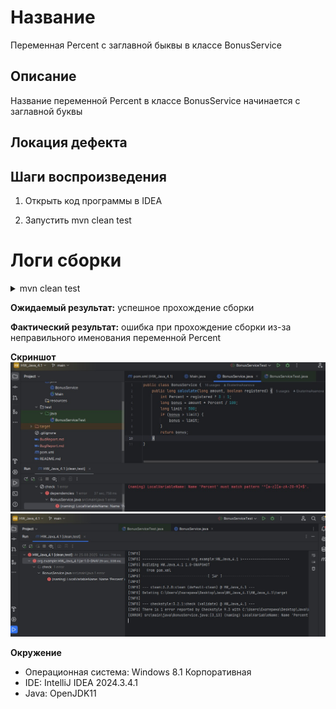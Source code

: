 # Название
Переменная Percent с заглавной быквы в классе BonusService

## Описание
Название переменной Percent в классе BonusService начинается с заглавной буквы

## Локация дефекта




## Шаги воспроизведения

1. Открыть код программы в IDEA

2. Запустить mvn clean test

# Логи сборки

<details>
<summary>mvn clean test </summary>

``` text 

C:\Users\Екатерина\.jdks\corretto-11.0.26\bin\java.exe -Dmaven.multiModuleProjectDirectory=C:\Users\Екатерина\Desktop\Java\WH_Java_4.1\HW_Java_4.1 -Djansi.passthrough=true "-Dmaven.home=C:\Program Files\JetBrains\IntelliJ IDEA 2024.3.4.1\plugins\maven\lib\maven3" "-Dclassworlds.conf=C:\Program Files\JetBrains\IntelliJ IDEA 2024.3.4.1\plugins\maven\lib\maven3\bin\m2.conf" "-Dmaven.ext.class.path=C:\Program Files\JetBrains\IntelliJ IDEA 2024.3.4.1\plugins\maven\lib\maven-event-listener.jar" "-javaagent:C:\Program Files\JetBrains\IntelliJ IDEA 2024.3.4.1\lib\idea_rt.jar=51540" -Dfile.encoding=UTF-8 -classpath "C:\Program Files\JetBrains\IntelliJ IDEA 2024.3.4.1\plugins\maven\lib\maven3\boot\plexus-classworlds-2.8.0.jar;C:\Program Files\JetBrains\IntelliJ IDEA 2024.3.4.1\plugins\maven\lib\maven3\boot\plexus-classworlds.license" org.codehaus.classworlds.Launcher -Didea.version=2024.3.4.1 clean test
[INFO] Scanning for projects...
[INFO] 
[INFO] ----------------------< org.example:HW_Java_4.1 >-----------------------
[INFO] Building HW_Java_4.1 1.0-SNAPSHOT
[INFO]   from pom.xml
[INFO] --------------------------------[ jar ]---------------------------------
[INFO] 
[INFO] --- clean:3.2.0:clean (default-clean) @ HW_Java_4.1 ---
[INFO] Deleting C:\Users\Екатерина\Desktop\Java\WH_Java_4.1\HW_Java_4.1\target
[INFO] 
[INFO] --- checkstyle:3.2.1:check (validate) @ HW_Java_4.1 ---
[INFO] There is 1 error reported by Checkstyle 9.3 with C:\Users\Екатерина\Desktop\Java\WH_Java_4.1\HW_Java_4.1\target\checkstyle-rules.xml ruleset.
[ERROR] src\main\java\BonusService.java:[3,13] (naming) LocalVariableName: Name 'Percent' must match pattern '^[a-z][a-zA-Z0-9]*$'.
[INFO] ------------------------------------------------------------------------
[INFO] BUILD FAILURE
[INFO] ------------------------------------------------------------------------
[INFO] Total time:  24.774 s
[INFO] Finished at: 2025-03-26T00:13:09+05:00
[INFO] ------------------------------------------------------------------------
[ERROR] Failed to execute goal org.apache.maven.plugins:maven-checkstyle-plugin:3.2.1:check (validate) on project HW_Java_4.1: You have 1 Checkstyle violation. -> [Help 1]
[ERROR] 
[ERROR] To see the full stack trace of the errors, re-run Maven with the -e switch.
[ERROR] Re-run Maven using the -X switch to enable full debug logging.
[ERROR] 
[ERROR] For more information about the errors and possible solutions, please read the following articles:
[ERROR] [Help 1] http://cwiki.apache.org/confluence/display/MAVEN/MojoFailureException

Process finished with exit code 1

```

</details>



**Ожидаемый результат:** успешное прохождение сборки

**Фактический результат:** ошибка при прохождение сборки из-за неправильного именования переменной Percent

**Скриншот**
![image](Image.jpg)
![image](ImageBagReport.jpg)

**Окружение**
* Операционная система: Windows 8.1 Корпоративная
* IDE: IntelliJ IDEA 2024.3.4.1
* Java: OpenJDK11

